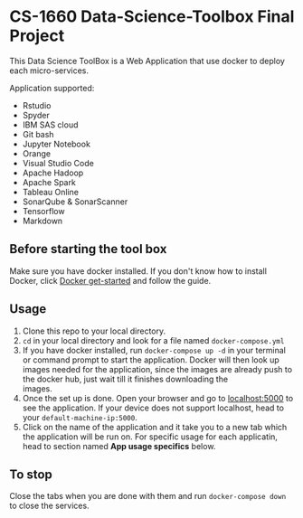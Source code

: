 # CS-1660 Data-Science-Toolbox Final Project
This Data Science ToolBox is a Web Application that use docker to deploy each micro-services. 

Application supported: 
- Rstudio 
- Spyder
- IBM SAS cloud 
- Git bash
- Jupyter Notebook
- Orange
- Visual Studio Code
- Apache Hadoop
- Apache Spark
- Tableau Online
- SonarQube & SonarScanner
- Tensorflow
- Markdown

## Before starting the tool box
Make sure you have docker installed. If you don't know how to install Docker,
click [Docker get-started](https://www.docker.com/get-started) and follow the guide. 


## Usage
1. Clone this repo to your local directory. 
2. `cd` in your local directory and look for a file named `docker-compose.yml`
3. If you have docker installed, run `docker-compose up -d` in your terminal or command prompt to start the application. 
	 Docker will then look up images needed for the application, since the images are already push to the docker hub, just wait till it finishes downloading the 	
	 images. 
4. Once the set up is done. Open your browser and go to [localhost:5000](http://127.0.0.1:5000/) to see the application. If your device does not support localhost, head to your `default-machine-ip:5000`. 
5. Click on the name of the application and it take you to a new tab which the application will be run on. For specific usage for each applicatin, head to section named **App usage specifics** below.

## To stop
Close the tabs when you are done with them and run `docker-compose down` to close the services.

